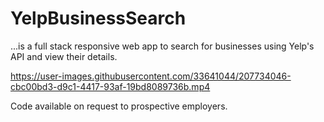 # YelpBusinessSearch

...is a full stack responsive web app to search for businesses using Yelp's API and view their details.




https://user-images.githubusercontent.com/33641044/207734046-cbc00bd3-d9c1-4417-93af-19bd8089736b.mp4


Code available on request to prospective employers.

